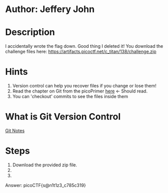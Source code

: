 # Author: Jeffery John

# Description
I accidentally wrote the flag down. Good thing I deleted it! You download the challenge files here: https://artifacts.picoctf.net/c_titan/138/challenge.zip

# Hints
1.  Version control can help you recover files if you change or lose them!
2.  Read the chapter on Git from the picoPrimer [here](https://primer.picoctf.org/#_git_version_control) <- Should read.
3.  You can 'checkout' commits to see the files inside them

# What is Git Version Control
[Git Notes](https://github.com/uriel0byte/IT-Learning-Journey-urielbyte/blob/cd93cdd5ee5b0f24ef79bf3329c708c1e94dc2bb/Notes/Git/git_version_control_writeup.md)

# Steps
1. Download the provided zip file.
2. 
3. 

Answer: picoCTF{s@n1t1z3_c785c319}
